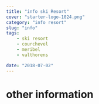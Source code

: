 ```yaml
---
title: "info ski Resort"
cover: "starter-logo-1024.png"
category: "info resort"
slug: "info"
tags:
    - ski resort
    - courchevel
    - meribel
    - valthorens

date: "2018-07-02"
---
```


# other information